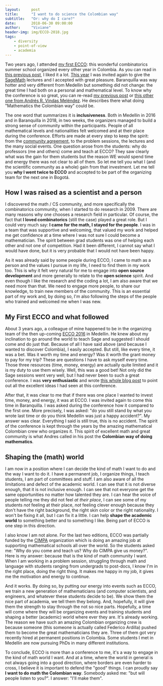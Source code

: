 ```yaml
---
layout:     post
title:      "I want to do science the Colombian way"
subtitle:   "Or: why do I care?"
date:       2018-06-30 09:00:00
author:     "Viviane"
header-img: img/ECCO-2018.jpg
tags: 
    - diversity
    - point-of-view
    - academia
---
```


Two years ago, I attended [my first ECCO](http://math.sfsu.edu/federico/SFSUColombia/ecco.html): this wonderful combinatorics summer school organized every other year in Colombia. As you can read in [this previous post](/2016/07/12/ECCO/), I liked it a lot. [This year](http://ecco2018.combinatoria.co/) I was invited again to give the [SageMath](http://www.sagemath.org/) lectures and I accepted with great pleasure. Baranquilla was way hotter and very different from Medellin but something did not change: the great time I had both on a personal and mathematical level. To know why the conference is so great, you can re-read [my previous post](/2016/07/12/ECCO/) or [this other one from Andrés R. Vindas Meléndez](https://blogs.ams.org/mathmentoringnetwork/2018/06/22/mathematics-combinatorics-the-colombian-way-ecco-2018/). He describes there what doing "Mathematics the Colombian way" could be. 

The one word that summarizes it is **inclusiveness**. Both in Medellin in 2016 and in Baranquilla in 2018, in two weeks, the organizers managed to build a strong sense of community within the participants. People of all mathematical levels and nationalities felt welcomed and at their place during the conference. Efforts are made at every step to keep the spirit: from the [community agreement](http://math.sfsu.edu/federico/SFSUColombia/eccoagreement.pdf), to the problem sessions, the lectures and the many social events. One question arose from the students: why do professors (me and others) come and teach at ECCO? They saw clearly what was the gain for them students but the reason WE would spend time and energy there was not clear to all of them. So let me tell you what I (and the scientific community as a whole) gain from that investment. Let me tell you **why I went twice to ECCO** and accepted to be part of the organizing team for the next one in Bogotá. 

## How I was raised as a scientist and a person

I discovered the math / CS community, and more specifically the combinatorics community, when I started to do research in 2009. There are many reasons why one chooses a research field in particular. Of course, the fact that **I loved combinatorics** (still the case) played a great role. But I could very much say: **I came for the math, I stayed for the people**. I was in a team that was supportive and welcoming, that valued my work and helped me get confidence at a time where I was not sure I could become a mathematician. The spirit between grad students was one of helping each other and not one of competition. Had it been different, I cannot say what I would have done, but it is very probable that I would not have been happy.

As it was already said by some people during ECCO, I came to math as a person and the values I pursue in my life, I need to find them in my work too. This is why it felt very natural for me to engage into **open source development** and more generally to relate to the **open science** spirit. And even though I like the research and the coding a lot, I am also aware that we need more than that. We need to engage more people, to share our knowledge, to train new members of the community. This is an essential part of my work and, by doing so, I'm also following the steps of the people who trained and welcomed me when I was new.

## My First ECCO and what followed

About 3 years ago, a colleague of mine happened to be in the organizing team of the then up-coming [ECCO 2016](http://ecco2016.combinatoria.co/) in Medellin. He knew about my inclination to go around the world to teach Sage and suggested I should come and do just that. Because of all I have said above (and because I wanted to discover Colombia), I easily accepted. But still, like every time, it was a bet. Was it worth my time and energy? Was it worth the grant money to pay for my trip? These are questions I have to ask myself every time. Those three resources (time, money, energy) are actually quite limited and it is my duty to use them wisely. Well, this was a good bet! Not only did the Sage sessions went very well, but I had never been to such a great conference. I was **very enthusiastic** and wrote [this whole blog post](/2016/07/12/ECCO/) to point out all the excellent ideas I had seen at this conference. 

After that, it was clear to me that if there was one place I wanted to invest time, money, and energy, it was at ECCO. I was invited again to come this time in Baranquilla. I was asked during the conference how it compared to the first one. More precisely, I was asked: "do you still stand by what you wrote last time or do you think Medellin was just a happy accident?". My answer was clear. Everything I said is still true, this is no accident. The spirit of the conference is kept through the years by the amazing mathematical Colombian crew who organizes it. This spirit of excellent math and great community is what Andres called in his post the **Colombian way of doing mathematics**. 

## Shaping the (math) world

I am now in a position where I can decide the kind of math I want to do and the way I want to do it. I have a permanent job, I organize things, I teach students, I am part of committees and stuff. I am also aware of all the limitations and defect of the academic world. I can see that it is not diverse enough, that it is not inclusive enough. I can see that not everyone get the same opportunities no matter how talented they are. I can hear the voice of people telling me they did not feel *at their place*, I can see some of my students *not* feeling at their place, *not* feeling clever enough because they don't have the right background, the right skin color or the right nationality. I won't be fixing it all, but I can fix it a little. I can help **shape the academic world** to something better and to something I like. Being part of ECCO is one step in this direction.

I also know I am not alone. For the last two editions, ECCO was partially funded by the [CIMPA](https://www.cimpa.info/) organization which is doing an amazing job at supporting mathematical schools all over the world. So the students asked me: "Why do you come and teach us? Why do CIMPA give us money?". Here is my answer: because that is the kind of math community I want. When I am working in a problem session, struggling through math and language with students ranging from undergrads to post-docs, I know I'm in the right place, doing the right thing. It makes me happy in my job, it gives me the motivation and energy to continue.

And it works. By doing so, by putting our energy into events such as ECCO, we train a new generation of mathematicians (and computer scientists, and engineers, and whatever these students decide to be). We show them the nice part of academia, we tell them they belong. And, hopefully, it will give them the strength to stay through the not so nice parts. Hopefully, a time will come where they will be organizing events and training students and shaping a better (academic) world where ever they are. It's already working. The reason we have such an amazing Colombian organizing crew is because someone (this someone is actually called Federico Ardilla) pushed them to become the great mathematicians they are. Three of them got very recently hired at permanent positions in Colombia. Some students I met in Medellin are now pursuing PhDs in many different institutions. 

To conclude, ECCO is more than a conference to me, it's a way to engage in the kind of math world I want. And at a time, where the world in general is not always going into a good direction, where borders are even harder to cross, I believe it is important to defend the "good" things.  I can proudly say **I want to do math the Colombian way**. Somebody asked me: "but will people listen to you?". I answer: "I'll make them".


